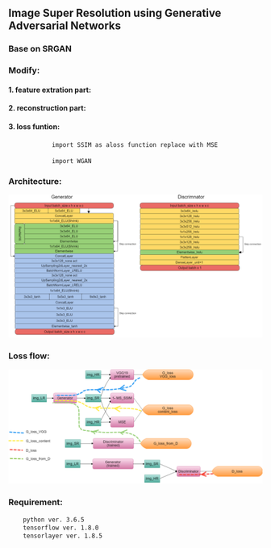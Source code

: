 ## Image Super Resolution using Generative Adversarial Networks

### Base on SRGAN

### Modify:

#### 1. feature extration part:


#### 2. reconstruction part:


#### 3. loss funtion:

                import SSIM as aloss function replace with MSE 

                import WGAN




### Architecture:

![Architecture](/img/ESRGAN2m.png)

    

### Loss flow:

![LossFlow](/img/lossflowm.png)

### Requirement:

        python ver. 3.6.5
        tensorflow ver. 1.8.0
        tensorlayer ver. 1.8.5


